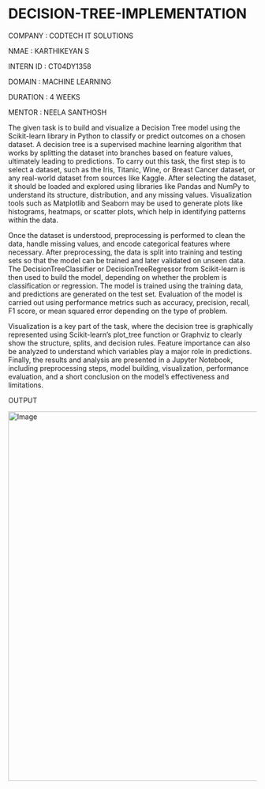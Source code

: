 # DECISION-TREE-IMPLEMENTATION

COMPANY   : CODTECH IT SOLUTIONS

NMAE      : KARTHIKEYAN S

INTERN ID : CT04DY1358

DOMAIN    : MACHINE LEARNING

DURATION :  4 WEEKS

MENTOR    : NEELA SANTHOSH

The given task is to build and visualize a Decision Tree model using the Scikit-learn library in Python to classify or predict outcomes on a chosen dataset. A decision tree is a supervised machine learning algorithm that works by splitting the dataset into branches based on feature values, ultimately leading to predictions. To carry out this task, the first step is to select a dataset, such as the Iris, Titanic, Wine, or Breast Cancer dataset, or any real-world dataset from sources like Kaggle. After selecting the dataset, it should be loaded and explored using libraries like Pandas and NumPy to understand its structure, distribution, and any missing values. Visualization tools such as Matplotlib and Seaborn may be used to generate plots like histograms, heatmaps, or scatter plots, which help in identifying patterns within the data.

Once the dataset is understood, preprocessing is performed to clean the data, handle missing values, and encode categorical features where necessary. After preprocessing, the data is split into training and testing sets so that the model can be trained and later validated on unseen data. The DecisionTreeClassifier or DecisionTreeRegressor from Scikit-learn is then used to build the model, depending on whether the problem is classification or regression. The model is trained using the training data, and predictions are generated on the test set. Evaluation of the model is carried out using performance metrics such as accuracy, precision, recall, F1 score, or mean squared error depending on the type of problem.

Visualization is a key part of the task, where the decision tree is graphically represented using Scikit-learn’s plot\_tree function or Graphviz to clearly show the structure, splits, and decision rules. Feature importance can also be analyzed to understand which variables play a major role in predictions. Finally, the results and analysis are presented in a Jupyter Notebook, including preprocessing steps, model building, visualization, performance evaluation, and a short conclusion on the model’s effectiveness and limitations.


   OUTPUT


   <img width="1374" height="748" alt="Image" src="https://github.com/user-attachments/assets/6c92698e-8454-4606-8e0b-77f3aa34b362" />

